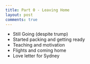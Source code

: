 ```yaml
---
title: Part 0 - Leaving Home
layout: post
comments: true
---
```


- Still Going (despite trump)
- Started packing and getting ready
- Teaching and motivation
- Flights and coming home
- Love letter for Sydney